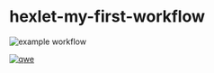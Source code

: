 # hexlet-my-first-workflow

![example workflow](https://github.com/msaprog/hexlet-my-first-workflow/actions/workflows/hexlet-check.yml/badge.svg)


[![qwe](https://github.com/msaprog/hexlet-my-first-workflow/actions/workflows/hexlet-check.yml/badge.svg)](https://github.com/msaprog/hexlet-my-first-workflow/actions/workflows/hexlet-check.yml)
